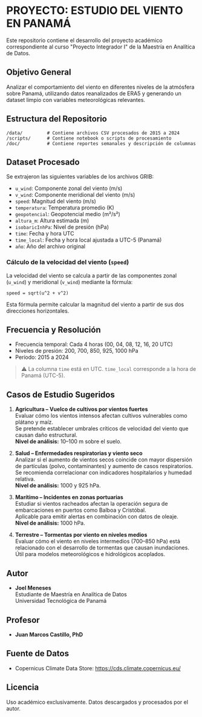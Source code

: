 
# PROYECTO: ESTUDIO DEL VIENTO EN PANAMÁ

Este repositorio contiene el desarrollo del proyecto académico correspondiente al curso "Proyecto Integrador I" de la Maestría en Analítica de Datos.

## Objetivo General
Analizar el comportamiento del viento en diferentes niveles de la atmósfera sobre Panamá, utilizando datos reanalizados de ERA5 y generando un dataset limpio con variables meteorológicas relevantes.

## Estructura del Repositorio

```
/data/         # Contiene archivos CSV procesados de 2015 a 2024
/scripts/      # Contiene notebook o scripts de procesamiento
/doc/          # Contiene reportes semanales y descripción de columnas
```

## Dataset Procesado

Se extrajeron las siguientes variables de los archivos GRIB:
- `u_wind`: Componente zonal del viento (m/s)
- `v_wind`: Componente meridional del viento (m/s)
- `speed`: Magnitud del viento (m/s)
- `temperatura`: Temperatura promedio (K)
- `geopotencial`: Geopotencial medio (m²/s²)
- `altura_m`: Altura estimada (m)
- `isobaricInhPa`: Nivel de presión (hPa)
- `time`: Fecha y hora UTC
- `time_local`: Fecha y hora local ajustada a UTC-5 (Panamá)
- `año`: Año del archivo original

### Cálculo de la velocidad del viento (`speed`)
La velocidad del viento se calcula a partir de las componentes zonal (`u_wind`) y meridional (`v_wind`) mediante la fórmula:

```
speed = sqrt(u^2 + v^2)
```

Esta fórmula permite calcular la magnitud del viento a partir de sus dos direcciones horizontales.

## Frecuencia y Resolución

- Frecuencia temporal: Cada 4 horas (00, 04, 08, 12, 16, 20 UTC)
- Niveles de presión: 200, 700, 850, 925, 1000 hPa
- Período: 2015 a 2024

> ⚠️ La columna `time` está en UTC. `time_local` corresponde a la hora de Panamá (UTC-5).

## Casos de Estudio Sugeridos

1. **Agricultura – Vuelco de cultivos por vientos fuertes**  
   Evaluar cómo los vientos intensos afectan cultivos vulnerables como plátano y maíz.  
   Se pretende establecer umbrales críticos de velocidad del viento que causan daño estructural.  
   **Nivel de análisis:** 10–100 m sobre el suelo.

2. **Salud – Enfermedades respiratorias y viento seco**  
   Analizar si el aumento de vientos secos coincide con mayor dispersión de partículas (polvo, contaminantes) y aumento de casos respiratorios.  
   Se recomienda correlacionar con indicadores hospitalarios y humedad relativa.  
   **Nivel de análisis:** 1000 y 925 hPa.

3. **Marítimo – Incidentes en zonas portuarias**  
   Estudiar si vientos racheados afectan la operación segura de embarcaciones en puertos como Balboa y Cristóbal.  
   Aplicable para emitir alertas en combinación con datos de oleaje.  
   **Nivel de análisis:** 1000 hPa.

4. **Terrestre – Tormentas por viento en niveles medios**  
   Evaluar cómo el viento en niveles intermedios (700–850 hPa) está relacionado con el desarrollo de tormentas que causan inundaciones.  
   Útil para modelos meteorológicos e hidrológicos acoplados.

## Autor

- **Joel Meneses**  
Estudiante de Maestría en Analítica de Datos  
Universidad Tecnológica de Panamá

## Profesor

- **Juan Marcos Castillo, PhD**

## Fuente de Datos

- Copernicus Climate Data Store: https://cds.climate.copernicus.eu/

## Licencia

Uso académico exclusivamente. Datos descargados y procesados por el autor.
